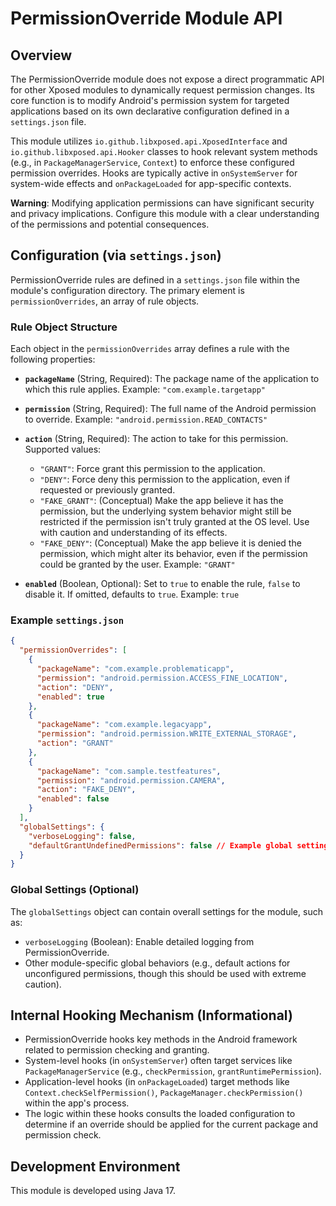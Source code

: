 # PermissionOverride Module API

## Overview

The PermissionOverride module does not expose a direct programmatic API for other Xposed modules to dynamically request permission changes. Its core function is to modify Android's permission system for targeted applications based on its own declarative configuration defined in a `settings.json` file.

This module utilizes `io.github.libxposed.api.XposedInterface` and `io.github.libxposed.api.Hooker` classes to hook relevant system methods (e.g., in `PackageManagerService`, `Context`) to enforce these configured permission overrides. Hooks are typically active in `onSystemServer` for system-wide effects and `onPackageLoaded` for app-specific contexts.

**Warning**: Modifying application permissions can have significant security and privacy implications. Configure this module with a clear understanding of the permissions and potential consequences.

## Configuration (via `settings.json`)

PermissionOverride rules are defined in a `settings.json` file within the module's configuration directory. The primary element is `permissionOverrides`, an array of rule objects.

### Rule Object Structure

Each object in the `permissionOverrides` array defines a rule with the following properties:

-   **`packageName`** (String, Required):
    The package name of the application to which this rule applies.
    Example: `"com.example.targetapp"`

-   **`permission`** (String, Required):
    The full name of the Android permission to override.
    Example: `"android.permission.READ_CONTACTS"`

-   **`action`** (String, Required):
    The action to take for this permission. Supported values:
    -   `"GRANT"`: Force grant this permission to the application.
    -   `"DENY"`: Force deny this permission to the application, even if requested or previously granted.
    -   `"FAKE_GRANT"`: (Conceptual) Make the app believe it has the permission, but the underlying system behavior might still be restricted if the permission isn't truly granted at the OS level. Use with caution and understanding of its effects.
    -   `"FAKE_DENY"`: (Conceptual) Make the app believe it is denied the permission, which might alter its behavior, even if the permission could be granted by the user. 
    Example: `"GRANT"`

-   **`enabled`** (Boolean, Optional):
    Set to `true` to enable the rule, `false` to disable it. If omitted, defaults to `true`.
    Example: `true`

### Example `settings.json`

```json
{
  "permissionOverrides": [
    {
      "packageName": "com.example.problematicapp",
      "permission": "android.permission.ACCESS_FINE_LOCATION",
      "action": "DENY",
      "enabled": true
    },
    {
      "packageName": "com.example.legacyapp",
      "permission": "android.permission.WRITE_EXTERNAL_STORAGE",
      "action": "GRANT"
    },
    {
      "packageName": "com.sample.testfeatures",
      "permission": "android.permission.CAMERA",
      "action": "FAKE_DENY",
      "enabled": false
    }
  ],
  "globalSettings": {
    "verboseLogging": false,
    "defaultGrantUndefinedPermissions": false // Example global setting
  }
}
```

### Global Settings (Optional)

The `globalSettings` object can contain overall settings for the module, such as:
-   `verboseLogging` (Boolean): Enable detailed logging from PermissionOverride.
-   Other module-specific global behaviors (e.g., default actions for unconfigured permissions, though this should be used with extreme caution).

## Internal Hooking Mechanism (Informational)

-   PermissionOverride hooks key methods in the Android framework related to permission checking and granting.
-   System-level hooks (in `onSystemServer`) often target services like `PackageManagerService` (e.g., `checkPermission`, `grantRuntimePermission`).
-   Application-level hooks (in `onPackageLoaded`) target methods like `Context.checkSelfPermission()`, `PackageManager.checkPermission()` within the app's process.
-   The logic within these hooks consults the loaded configuration to determine if an override should be applied for the current package and permission check.

## Development Environment

This module is developed using Java 17. 